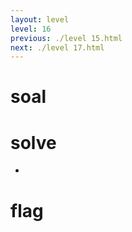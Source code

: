 ```yaml
---
layout: level
level: 16
previous: ./level 15.html
next: ./level 17.html
---
```


# soal

# solve
- 

# flag